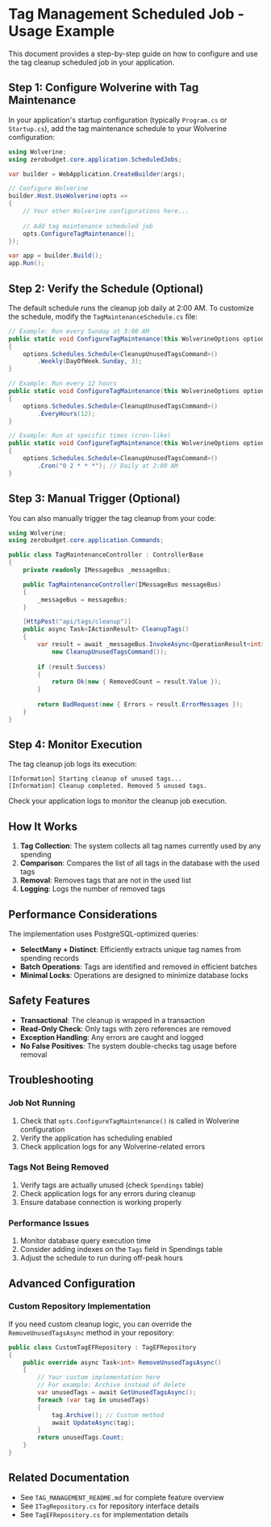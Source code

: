 # Tag Management Scheduled Job - Usage Example

This document provides a step-by-step guide on how to configure and use the tag cleanup scheduled job in your application.

## Step 1: Configure Wolverine with Tag Maintenance

In your application's startup configuration (typically `Program.cs` or `Startup.cs`), add the tag maintenance schedule to your Wolverine configuration:

```csharp
using Wolverine;
using zerobudget.core.application.ScheduledJobs;

var builder = WebApplication.CreateBuilder(args);

// Configure Wolverine
builder.Host.UseWolverine(opts =>
{
    // Your other Wolverine configurations here...
    
    // Add tag maintenance scheduled job
    opts.ConfigureTagMaintenance();
});

var app = builder.Build();
app.Run();
```

## Step 2: Verify the Schedule (Optional)

The default schedule runs the cleanup job daily at 2:00 AM. To customize the schedule, modify the `TagMaintenanceSchedule.cs` file:

```csharp
// Example: Run every Sunday at 3:00 AM
public static void ConfigureTagMaintenance(this WolverineOptions options)
{
    options.Schedules.Schedule<CleanupUnusedTagsCommand>()
        .Weekly(DayOfWeek.Sunday, 3);
}

// Example: Run every 12 hours
public static void ConfigureTagMaintenance(this WolverineOptions options)
{
    options.Schedules.Schedule<CleanupUnusedTagsCommand>()
        .EveryHours(12);
}

// Example: Run at specific times (cron-like)
public static void ConfigureTagMaintenance(this WolverineOptions options)
{
    options.Schedules.Schedule<CleanupUnusedTagsCommand>()
        .Cron("0 2 * * *"); // Daily at 2:00 AM
}
```

## Step 3: Manual Trigger (Optional)

You can also manually trigger the tag cleanup from your code:

```csharp
using Wolverine;
using zerobudget.core.application.Commands;

public class TagMaintenanceController : ControllerBase
{
    private readonly IMessageBus _messageBus;

    public TagMaintenanceController(IMessageBus messageBus)
    {
        _messageBus = messageBus;
    }

    [HttpPost("api/tags/cleanup")]
    public async Task<IActionResult> CleanupTags()
    {
        var result = await _messageBus.InvokeAsync<OperationResult<int>>(
            new CleanupUnusedTagsCommand());
        
        if (result.Success)
        {
            return Ok(new { RemovedCount = result.Value });
        }
        
        return BadRequest(new { Errors = result.ErrorMessages });
    }
}
```

## Step 4: Monitor Execution

The tag cleanup job logs its execution:

```
[Information] Starting cleanup of unused tags...
[Information] Cleanup completed. Removed 5 unused tags.
```

Check your application logs to monitor the cleanup job execution.

## How It Works

1. **Tag Collection**: The system collects all tag names currently used by any spending
2. **Comparison**: Compares the list of all tags in the database with the used tags
3. **Removal**: Removes tags that are not in the used list
4. **Logging**: Logs the number of removed tags

## Performance Considerations

The implementation uses PostgreSQL-optimized queries:
- **SelectMany + Distinct**: Efficiently extracts unique tag names from spending records
- **Batch Operations**: Tags are identified and removed in efficient batches
- **Minimal Locks**: Operations are designed to minimize database locks

## Safety Features

- **Transactional**: The cleanup is wrapped in a transaction
- **Read-Only Check**: Only tags with zero references are removed
- **Exception Handling**: Any errors are caught and logged
- **No False Positives**: The system double-checks tag usage before removal

## Troubleshooting

### Job Not Running
1. Check that `opts.ConfigureTagMaintenance()` is called in Wolverine configuration
2. Verify the application has scheduling enabled
3. Check application logs for any Wolverine-related errors

### Tags Not Being Removed
1. Verify tags are actually unused (check `Spendings` table)
2. Check application logs for any errors during cleanup
3. Ensure database connection is working properly

### Performance Issues
1. Monitor database query execution time
2. Consider adding indexes on the `Tags` field in Spendings table
3. Adjust the schedule to run during off-peak hours

## Advanced Configuration

### Custom Repository Implementation

If you need custom cleanup logic, you can override the `RemoveUnusedTagsAsync` method in your repository:

```csharp
public class CustomTagEFRepository : TagEFRepository
{
    public override async Task<int> RemoveUnusedTagsAsync()
    {
        // Your custom implementation here
        // For example: Archive instead of delete
        var unusedTags = await GetUnusedTagsAsync();
        foreach (var tag in unusedTags)
        {
            tag.Archive(); // Custom method
            await UpdateAsync(tag);
        }
        return unusedTags.Count;
    }
}
```

## Related Documentation

- See `TAG_MANAGEMENT_README.md` for complete feature overview
- See `ITagRepository.cs` for repository interface details
- See `TagEFRepository.cs` for implementation details
